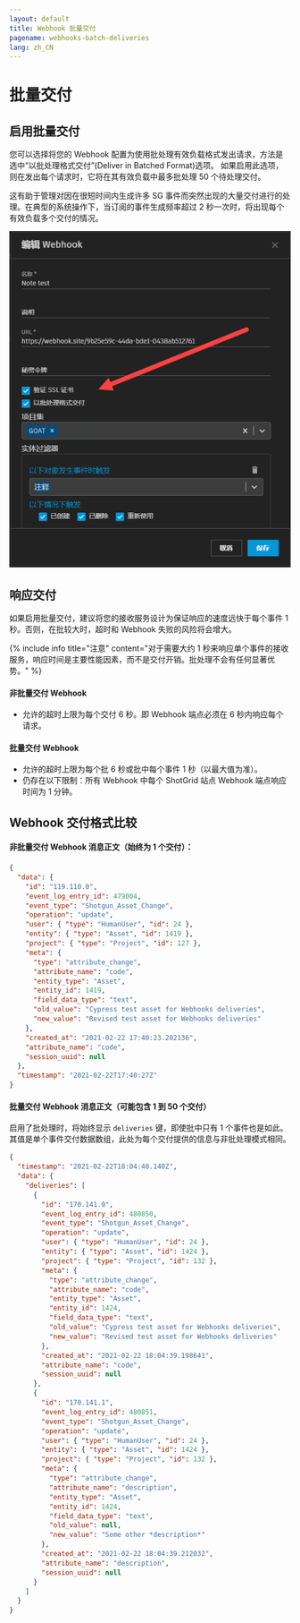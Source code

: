 ```yaml
---
layout: default
title: Webhook 批量交付
pagename: webhooks-batch-deliveries
lang: zh_CN
---
```


# 批量交付

## 启用批量交付

您可以选择将您的 Webhook 配置为使用批处理有效负载格式发出请求，方法是选中“以批处理格式交付”(Deliver in Batched Format)选项。
如果启用此选项，则在发出每个请求时，它将在其有效负载中最多批处理 50 个待处理交付。

这有助于管理对因在很短时间内生成许多 SG 事件而突然出现的大量交付进行的处理。在典型的系统操作下，当订阅的事件生成频率超过 2 秒一次时，将出现每个有效负载多个交付的情况。

![已启用批量交付](./images/batch_delivery_enabled.png)

## 响应交付

如果启用批量交付，建议将您的接收服务设计为保证响应的速度远快于每个事件 1 秒。否则，在批较大时，超时和 Webhook 失败的风险将会增大。

{% include info title="注意" content="对于需要大约 1 秒来响应单个事件的接收服务，响应时间是主要性能因素，而不是交付开销。批处理不会有任何显著优势。" %}

#### 非批量交付 Webhook

- 允许的超时上限为每个交付 6 秒。即 Webhook 端点必须在 6 秒内响应每个请求。

#### 批量交付 Webhook

- 允许的超时上限为每个批 6 秒或批中每个事件 1 秒（以最大值为准）。
- 仍存在以下限制：所有 Webhook 中每个 ShotGrid 站点 Webhook 端点响应时间为 1 分钟。

## Webhook 交付格式比较

#### 非批量交付 Webhook 消息正文（始终为 1 个交付）：

```json
{
  "data": {
    "id": "119.110.0",
    "event_log_entry_id": 479004,
    "event_type": "Shotgun_Asset_Change",
    "operation": "update",
    "user": { "type": "HumanUser", "id": 24 },
    "entity": { "type": "Asset", "id": 1419 },
    "project": { "type": "Project", "id": 127 },
    "meta": {
      "type": "attribute_change",
      "attribute_name": "code",
      "entity_type": "Asset",
      "entity_id": 1419,
      "field_data_type": "text",
      "old_value": "Cypress test asset for Webhooks deliveries",
      "new_value": "Revised test asset for Webhooks deliveries"
    },
    "created_at": "2021-02-22 17:40:23.202136",
    "attribute_name": "code",
    "session_uuid": null
  },
  "timestamp": "2021-02-22T17:40:27Z"
}
```

#### 批量交付 Webhook 消息正文（可能包含 1 到 50 个交付）

启用了批处理时，将始终显示 `deliveries` 键，即使批中只有 1 个事件也是如此。其值是单个事件交付数据数组，此处为每个交付提供的信息与非批处理模式相同。

```json
{
  "timestamp": "2021-02-22T18:04:40.140Z",
  "data": {
    "deliveries": [
      {
        "id": "170.141.0",
        "event_log_entry_id": 480850,
        "event_type": "Shotgun_Asset_Change",
        "operation": "update",
        "user": { "type": "HumanUser", "id": 24 },
        "entity": { "type": "Asset", "id": 1424 },
        "project": { "type": "Project", "id": 132 },
        "meta": {
          "type": "attribute_change",
          "attribute_name": "code",
          "entity_type": "Asset",
          "entity_id": 1424,
          "field_data_type": "text",
          "old_value": "Cypress test asset for Webhooks deliveries",
          "new_value": "Revised test asset for Webhooks deliveries"
        },
        "created_at": "2021-02-22 18:04:39.198641",
        "attribute_name": "code",
        "session_uuid": null
      },
      {
        "id": "170.141.1",
        "event_log_entry_id": 480851,
        "event_type": "Shotgun_Asset_Change",
        "operation": "update",
        "user": { "type": "HumanUser", "id": 24 },
        "entity": { "type": "Asset", "id": 1424 },
        "project": { "type": "Project", "id": 132 },
        "meta": {
          "type": "attribute_change",
          "attribute_name": "description",
          "entity_type": "Asset",
          "entity_id": 1424,
          "field_data_type": "text",
          "old_value": null,
          "new_value": "Some other *description*"
        },
        "created_at": "2021-02-22 18:04:39.212032",
        "attribute_name": "description",
        "session_uuid": null
      }
    ]
  }
}
```
